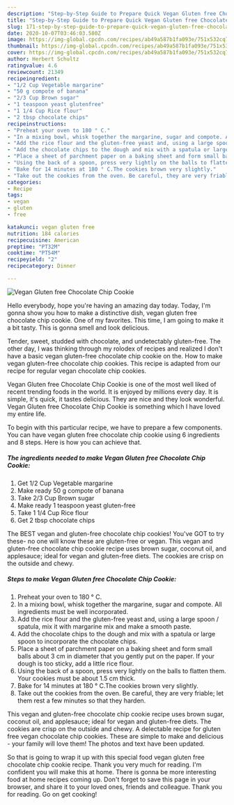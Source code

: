 ```yaml
---
description: "Step-by-Step Guide to Prepare Quick Vegan Gluten free Chocolate Chip Cookie"
title: "Step-by-Step Guide to Prepare Quick Vegan Gluten free Chocolate Chip Cookie"
slug: 171-step-by-step-guide-to-prepare-quick-vegan-gluten-free-chocolate-chip-cookie
date: 2020-10-07T03:46:03.580Z
image: https://img-global.cpcdn.com/recipes/ab49a587b1fa093e/751x532cq70/vegan-gluten-free-chocolate-chip-cookie-recipe-main-photo.jpg
thumbnail: https://img-global.cpcdn.com/recipes/ab49a587b1fa093e/751x532cq70/vegan-gluten-free-chocolate-chip-cookie-recipe-main-photo.jpg
cover: https://img-global.cpcdn.com/recipes/ab49a587b1fa093e/751x532cq70/vegan-gluten-free-chocolate-chip-cookie-recipe-main-photo.jpg
author: Herbert Schultz
ratingvalue: 4.6
reviewcount: 21349
recipeingredient:
- "1/2 Cup Vegetable margarine"
- "50 g compote of banana"
- "2/3 Cup Brown sugar"
- "1 teaspoon yeast glutenfree"
- "1 1/4 Cup Rice flour"
- "2 tbsp chocolate chips"
recipeinstructions:
- "Preheat your oven to 180 ° C."
- "In a mixing bowl, whisk together the margarine, sugar and compote. All ingredients must be well incorporated."
- "Add the rice flour and the gluten-free yeast and, using a large spoon / spatula, mix it with margarine mix and make a smooth paste."
- "Add the chocolate chips to the dough and mix with a spatula or large spoon to incorporate the chocolate chips."
- "Place a sheet of parchment paper on a baking sheet and form small balls about 3 cm in diameter that you gently put on the paper. If your dough is too sticky, add a little rice flour."
- "Using the back of a spoon, press very lightly on the balls to flatten them. Your cookies must be about 1.5 cm thick."
- "Bake for 14 minutes at 180 ° C.The cookies brown very slightly."
- "Take out the cookies from the oven. Be careful, they are very friable; let them rest a few minutes so that they harden."
categories:
- Recipe
tags:
- vegan
- gluten
- free

katakunci: vegan gluten free 
nutrition: 184 calories
recipecuisine: American
preptime: "PT32M"
cooktime: "PT54M"
recipeyield: "2"
recipecategory: Dinner

---
```



![Vegan Gluten free Chocolate Chip Cookie](https://img-global.cpcdn.com/recipes/ab49a587b1fa093e/751x532cq70/vegan-gluten-free-chocolate-chip-cookie-recipe-main-photo.jpg)

Hello everybody, hope you're having an amazing day today. Today, I'm gonna show you how to make a distinctive dish, vegan gluten free chocolate chip cookie. One of my favorites. This time, I am going to make it a bit tasty. This is gonna smell and look delicious.

Tender, sweet, studded with chocolate, and undetectably gluten-free. The other day, I was thinking through my rolodex of recipes and realized I don&#39;t have a basic vegan gluten-free chocolate chip cookie on the. How to make vegan gluten-free chocolate chip cookies. This recipe is adapted from our recipe for regular vegan chocolate chip cookies.

Vegan Gluten free Chocolate Chip Cookie is one of the most well liked of recent trending foods in the world. It is enjoyed by millions every day. It is simple, it's quick, it tastes delicious. They are nice and they look wonderful. Vegan Gluten free Chocolate Chip Cookie is something which I have loved my entire life.


To begin with this particular recipe, we have to prepare a few components. You can have vegan gluten free chocolate chip cookie using 6 ingredients and 8 steps. Here is how you can achieve that.

<!--inarticleads1-->

##### The ingredients needed to make Vegan Gluten free Chocolate Chip Cookie:

1. Get 1/2 Cup Vegetable margarine
1. Make ready 50 g compote of banana
1. Take 2/3 Cup Brown sugar
1. Make ready 1 teaspoon yeast gluten-free
1. Take 1 1/4 Cup Rice flour
1. Get 2 tbsp chocolate chips


The BEST vegan and gluten-free chocolate chip cookies! You&#39;ve GOT to try these- no one will know these are gluten-free or vegan. This vegan and gluten-free chocolate chip cookie recipe uses brown sugar, coconut oil, and applesauce; ideal for vegan and gluten-free diets. The cookies are crisp on the outside and chewy. 

<!--inarticleads2-->

##### Steps to make Vegan Gluten free Chocolate Chip Cookie:

1. Preheat your oven to 180 ° C.
1. In a mixing bowl, whisk together the margarine, sugar and compote. All ingredients must be well incorporated.
1. Add the rice flour and the gluten-free yeast and, using a large spoon / spatula, mix it with margarine mix and make a smooth paste.
1. Add the chocolate chips to the dough and mix with a spatula or large spoon to incorporate the chocolate chips.
1. Place a sheet of parchment paper on a baking sheet and form small balls about 3 cm in diameter that you gently put on the paper. If your dough is too sticky, add a little rice flour.
1. Using the back of a spoon, press very lightly on the balls to flatten them. Your cookies must be about 1.5 cm thick.
1. Bake for 14 minutes at 180 ° C.The cookies brown very slightly.
1. Take out the cookies from the oven. Be careful, they are very friable; let them rest a few minutes so that they harden.


This vegan and gluten-free chocolate chip cookie recipe uses brown sugar, coconut oil, and applesauce; ideal for vegan and gluten-free diets. The cookies are crisp on the outside and chewy. A delectable recipe for gluten free vegan chocolate chip cookies. These are simple to make and delicious - your family will love them! The photos and text have been updated. 

So that is going to wrap it up with this special food vegan gluten free chocolate chip cookie recipe. Thank you very much for reading. I'm confident you will make this at home. There is gonna be more interesting food at home recipes coming up. Don't forget to save this page in your browser, and share it to your loved ones, friends and colleague. Thank you for reading. Go on get cooking!
